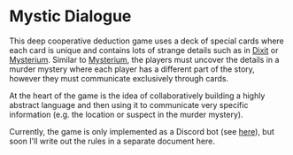 # Mystic Dialogue

This deep cooperative deduction game uses a deck of special cards where each card is unique and contains lots of strange details such as in [Dixit](https://boardgamegeek.com/boardgame/39856/dixit) or [Mysterium](https://boardgamegeek.com/boardgame/181304/mysterium). Similar to [Mysterium](https://boardgamegeek.com/boardgame/181304/mysterium), the players must uncover the details in a murder mystery where each player has a different part of the story, however they must communicate exclusively through cards.

At the heart of the game is the idea of collaboratively building a highly abstract language and then using it to communicate very specific information (e.g. the location or suspect in the murder mystery).

Currently, the game is only implemented as a Discord bot (see [here](https://github.com/felixludos/ludos/blob/figged/ludos/games/mysterium/dialogue.py)), but soon I'll write out the rules in a separate document here.

